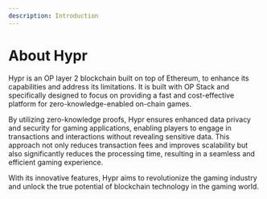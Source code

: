 ```yaml
---
description: Introduction
---
```


# About Hypr

Hypr is an OP layer 2 blockchain built on top of Ethereum, to enhance its capabilities and address its limitations. It is built with OP Stack and specifically designed to focus on providing a fast and cost-effective platform for zero-knowledge-enabled on-chain games.

By utilizing zero-knowledge proofs, Hypr ensures enhanced data privacy and security for gaming applications, enabling players to engage in transactions and interactions without revealing sensitive data. This approach not only reduces transaction fees and improves scalability but also significantly reduces the processing time, resulting in a seamless and efficient gaming experience.

With its innovative features, Hypr aims to revolutionize the gaming industry and unlock the true potential of blockchain technology in the gaming world.
